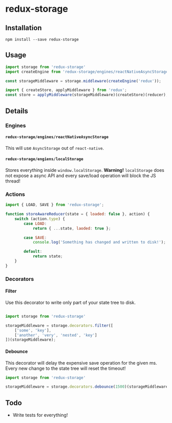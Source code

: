redux-storage
=============

## Installation

    npm install --save redux-storage

## Usage

```js
import storage from 'redux-storage'
import createEngine from 'redux-storage/engines/reactNativeAsyncStorage';

const storageMiddleware = storage.middleware(createEngine('redux'));

import { createStore, applyMiddleware } from 'redux';
const store = applyMiddleware(storageMiddleware)(createStore)(reducer);
```

## Details

### Engines

#### `redux-storage/engines/reactNativeAsyncStorage`

This will use `AsyncStorage` out of `react-native`.

#### `redux-storage/engiens/localStorage`

Stores everything inside `window.localStorage`. **Warning!** `localStorage` does
not expose a async API and every save/load operation will block the JS thread!

### Actions

```js
import { LOAD, SAVE } from 'redux-storage';

function storeAwareReducer(state = { loaded: false }, action) {
    switch (action.type) {
        case LOAD:
            return { ...state, laoded: true };

        case SAVE:
            console.log('Something has changed and written to disk!');

        default:
            return state;
    }
}
```

### Decorators

#### Filter

Use this decorator to write only part of your state tree to disk.

```js

import storage from 'redux-storage'

storageMiddleware = storage.decorators.filter([
    ['some', 'key'],
    ['another', 'very', 'nested', 'key']
])(storageMiddleware);
```

#### Debounce

This decorator will delay the expensive save operation for the given ms. Every
new change to the state tree will reset the timeout!

```js
import storage from 'redux-storage'

storageMiddleware = storage.decorators.debounce(1500)(storageMiddleware);
```

## Todo

- Write tests for everything!

